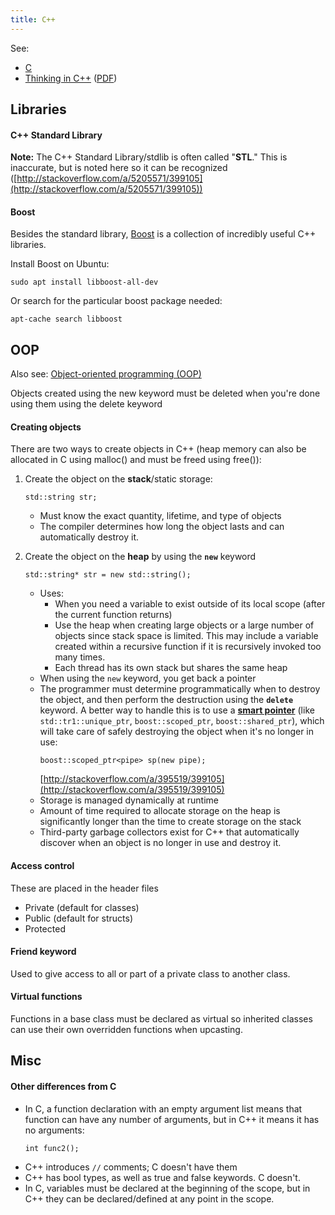```yaml
---
title: C++
---
```


See:

- [C](c)
- [Thinking in C++](http://www.mindviewinc.com/Books/downloads.html) ([PDF](http://www.planetpdf.com/developer/article.asp?ContentID=6634))

## Libraries

#### C++ Standard Library

**Note:** The C++ Standard Library/stdlib is often called "**STL**." This is inaccurate, but is noted here so it can be recognized ([http://stackoverflow.com/a/5205571/399105](http://stackoverflow.com/a/5205571/399105))

#### Boost

Besides the standard library, [Boost](http://www.boost.org/) is a collection of incredibly useful C++ libraries.

Install Boost on Ubuntu:

```
sudo apt install libboost-all-dev
```

Or search for the particular boost package needed:

```
apt-cache search libboost
```

## OOP

Also see: [Object-oriented programming (OOP)](https://sites.google.com/site/bmaupinwiki/home/programming/general/object-oriented-programming-oop)

Objects created using the new keyword must be deleted when you're done using them using the delete keyword

#### Creating objects

There are two ways to create objects in C++ (heap memory can also be allocated in C using malloc() and must be freed using free()):

1. Create the object on the **stack**/static storage:

   ```
   std::string str;
   ```

   - Must know the exact quantity, lifetime, and type of objects
   - The compiler determines how long the object lasts and can automatically destroy it.

1. Create the object on the **heap** by using the **`new`** keyword
   ```
   std::string* str = new std::string();
   ```
   - Uses:
     - When you need a variable to exist outside of its local scope (after the current function returns)
     - Use the heap when creating large objects or a large number of objects since stack space is limited. This may include a variable created within a recursive function if it is recursively invoked too many times.
     - Each thread has its own stack but shares the same heap
   - When using the `new` keyword, you get back a pointer
   - The programmer must determine programmatically when to destroy the object, and then perform the destruction using the **`delete`** keyword. A better way to handle this is to use a **[smart pointer](http://en.wikipedia.org/wiki/Smart_pointer)** (like `std::tr1::unique_ptr`, `boost::scoped_ptr`, `boost::shared_ptr`), which will take care of safely destroying the object when it's no longer in use:
     ```
     boost::scoped_ptr<pipe> sp(new pipe);
     ```
     [http://stackoverflow.com/a/395519/399105](http://stackoverflow.com/a/395519/399105)
   - Storage is managed dynamically at runtime
   - Amount of time required to allocate storage on the heap is significantly longer than the time to create storage on the stack
   - Third-party garbage collectors exist for C++ that automatically discover when an object is no longer in use and destroy it.

#### Access control

These are placed in the header files

- Private (default for classes)
- Public (default for structs)
- Protected

#### Friend keyword

Used to give access to all or part of a private class to another class.

#### Virtual functions

Functions in a base class must be declared as virtual so inherited classes can use their own overridden functions when upcasting.

## Misc

#### Other differences from C

- In C, a function declaration with an empty argument list means that function can have any number of arguments, but in C++ it means it has no arguments:
  ```
  int func2();
  ```
- C++ introduces `//` comments; C doesn't have them
- C++ has bool types, as well as true and false keywords. C doesn't.
- In C, variables must be declared at the beginning of the scope, but in C++ they can be declared/defined at any point in the scope.
